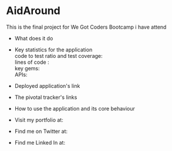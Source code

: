 # AidAround  

This is the final project for We Got Coders Bootcamp i have attend   

* What does it do  

* Key statistics for the application  
code to test ratio and test coverage:    
lines of code :  
key gems:  
APIs:     

* Deployed application's link  

* The pivotal tracker's links   

* How to use the application and its core behaviour

* Visit my portfolio at:  

* Find me on Twitter at: 

* Find me Linked In at: 
